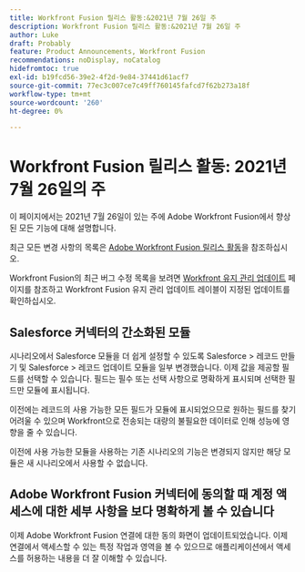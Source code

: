 ```yaml
---
title: Workfront Fusion 릴리스 활동:&2021년 7월 26일 주
description: Workfront Fusion 릴리스 활동:&2021년 7월 26일 주
author: Luke
draft: Probably
feature: Product Announcements, Workfront Fusion
recommendations: noDisplay, noCatalog
hidefromtoc: true
exl-id: b19fcd56-39e2-4f2d-9e84-37441d61acf7
source-git-commit: 77ec3c007ce7c49ff760145fafcd7f62b273a18f
workflow-type: tm+mt
source-wordcount: '260'
ht-degree: 0%

---
```


# Workfront Fusion 릴리스 활동: 2021년 7월 26일의 주

이 페이지에서는 2021년 7월 26일이 있는 주에 Adobe Workfront Fusion에서 향상된 모든 기능에 대해 설명합니다.

최근 모든 변경 사항의 목록은 [Adobe Workfront Fusion 릴리스 활동](/help/workfront-fusion/fusion-product-releases/fusion-release-activity.md)을 참조하십시오.

Workfront Fusion의 최근 버그 수정 목록을 보려면 [Workfront 유지 관리 업데이트](https://experienceleague.adobe.com/docs/workfront-known-issues/releases/current-updates.html) 페이지를 참조하고 Workfront Fusion 유지 관리 업데이트 레이블이 지정된 업데이트를 확인하십시오.

## Salesforce 커넥터의 간소화된 모듈

시나리오에서 Salesforce 모듈을 더 쉽게 설정할 수 있도록 Salesforce > 레코드 만들기 및 Salesforce > 레코드 업데이트 모듈을 일부 변경했습니다. 이제 값을 제공할 필드를 선택할 수 있습니다. 필드는 필수 또는 선택 사항으로 명확하게 표시되며 선택한 필드만 모듈에 표시됩니다.

이전에는 레코드의 사용 가능한 모든 필드가 모듈에 표시되었으므로 원하는 필드를 찾기 어려울 수 있으며 Workfront으로 전송되는 대량의 불필요한 데이터로 인해 성능에 영향을 줄 수 있습니다.

이전에 사용 가능한 모듈을 사용하는 기존 시나리오의 기능은 변경되지 않지만 해당 모듈은 새 시나리오에서 사용할 수 없습니다.

## Adobe Workfront Fusion 커넥터에 동의할 때 계정 액세스에 대한 세부 사항을 보다 명확하게 볼 수 있습니다

이제 Adobe Workfront Fusion 연결에 대한 동의 화면이 업데이트되었습니다. 이제 연결에서 액세스할 수 있는 특정 작업과 영역을 볼 수 있으므로 애플리케이션에서 액세스를 허용하는 내용을 더 잘 이해할 수 있습니다.
